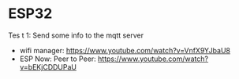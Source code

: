 # ESP32

Tes t 1: Send some info to the mqtt server

- wifi manager: <https://www.youtube.com/watch?v=VnfX9YJbaU8>
- ESP Now: Peer to Peer: <https://www.youtube.com/watch?v=bEKjCDDUPaU>
